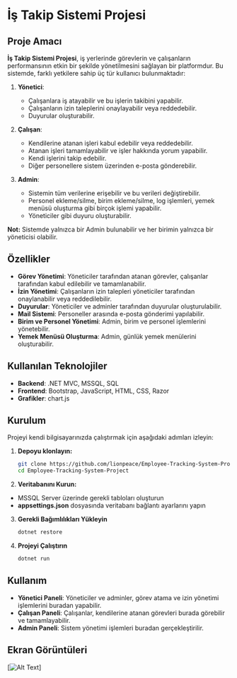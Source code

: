 # İş Takip Sistemi Projesi

## Proje Amacı

**İş Takip Sistemi Projesi**, iş yerlerinde görevlerin ve çalışanların performansının etkin bir şekilde yönetilmesini sağlayan bir platformdur. Bu sistemde, farklı yetkilere sahip üç tür kullanıcı bulunmaktadır:

1. **Yönetici**: 
   - Çalışanlara iş atayabilir ve bu işlerin takibini yapabilir.
   - Çalışanların izin taleplerini onaylayabilir veya reddedebilir.
   - Duyurular oluşturabilir.

2. **Çalışan**: 
   - Kendilerine atanan işleri kabul edebilir veya reddedebilir.
   - Atanan işleri tamamlayabilir ve işler hakkında yorum yapabilir.
   - Kendi işlerini takip edebilir.
   - Diğer personellere sistem üzerinden e-posta gönderebilir.

3. **Admin**: 
   - Sistemin tüm verilerine erişebilir ve bu verileri değiştirebilir.
   - Personel ekleme/silme, birim ekleme/silme, log işlemleri, yemek menüsü oluşturma gibi birçok işlemi yapabilir.
   - Yöneticiler gibi duyuru oluşturabilir.

**Not:** Sistemde yalnızca bir Admin bulunabilir ve her birimin yalnızca bir yöneticisi olabilir.

## Özellikler

- **Görev Yönetimi**: Yöneticiler tarafından atanan görevler, çalışanlar tarafından kabul edilebilir ve tamamlanabilir.
- **İzin Yönetimi**: Çalışanların izin talepleri yöneticiler tarafından onaylanabilir veya reddedilebilir.
- **Duyurular**: Yöneticiler ve adminler tarafından duyurular oluşturulabilir.
- **Mail Sistemi**: Personeller arasında e-posta gönderimi yapılabilir.
- **Birim ve Personel Yönetimi**: Admin, birim ve personel işlemlerini yönetebilir.
- **Yemek Menüsü Oluşturma**: Admin, günlük yemek menülerini oluşturabilir.

## Kullanılan Teknolojiler

- **Backend**: .NET MVC, MSSQL, SQL
- **Frontend**: Bootstrap, JavaScript, HTML, CSS, Razor
- **Grafikler**: chart.js

## Kurulum

Projeyi kendi bilgisayarınızda çalıştırmak için aşağıdaki adımları izleyin:

1. **Depoyu klonlayın:**

   ```bash
   git clone https://github.com/lionpeace/Employee-Tracking-System-Project.git
   cd Employee-Tracking-System-Project

2. **Veritabanını Kurun:**

  - MSSQL Server üzerinde gerekli tabloları oluşturun
  - **appsettings.json** dosyasında veritabanı bağlantı ayarlarını yapın

3. **Gerekli Bağımlılıkları Yükleyin**

    ```bash
   dotnet restore

4. **Projeyi Çalıştırın**

    ```bash
   dotnet run

## Kullanım

  - **Yönetici Paneli**: Yöneticiler ve adminler, görev atama ve izin yönetimi işlemlerini buradan yapabilir.
  - **Çalışan Paneli**: Çalışanlar, kendilerine atanan görevleri burada görebilir ve tamamlayabilir.
  - **Admin Paneli**: Sistem yönetimi işlemleri buradan gerçekleştirilir.

## Ekran Görüntüleri

   [![Alt Text](https://bariscanaslan.com/assets/img/logo2.png)]

   
